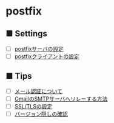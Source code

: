 # postfix

## ■ Settings
- [ ] [postfixサーバの設定](https://github.com/thetaru/memorandum/tree/master/OS/Linux/CentOS8/postfix/postfix_server)
- [ ] [postfixクライアントの設定](https://github.com/thetaru/memorandum/tree/master/OS/Linux/CentOS8/postfix/postfix_client)
## ■ Tips
- [ ] [メール認証について](https://github.com/thetaru/memorandum/tree/master/OS/Linux/CentOS8/postfix/mail_auth)
- [ ] [GmailのSMTPサーバへリレーする方法]()
- [ ] [SSL/TLSの設定]()
- [ ] [バージョン隠しの確認]()
